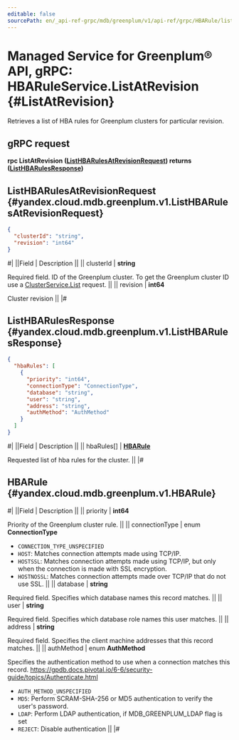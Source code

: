 ```yaml
---
editable: false
sourcePath: en/_api-ref-grpc/mdb/greenplum/v1/api-ref/grpc/HBARule/listAtRevision.md
---
```


# Managed Service for Greenplum® API, gRPC: HBARuleService.ListAtRevision {#ListAtRevision}

Retrieves a list of HBA rules for Greenplum clusters for particular revision.

## gRPC request

**rpc ListAtRevision ([ListHBARulesAtRevisionRequest](#yandex.cloud.mdb.greenplum.v1.ListHBARulesAtRevisionRequest)) returns ([ListHBARulesResponse](#yandex.cloud.mdb.greenplum.v1.ListHBARulesResponse))**

## ListHBARulesAtRevisionRequest {#yandex.cloud.mdb.greenplum.v1.ListHBARulesAtRevisionRequest}

```json
{
  "clusterId": "string",
  "revision": "int64"
}
```

#|
||Field | Description ||
|| clusterId | **string**

Required field. ID of the Greenplum cluster.
To get the Greenplum cluster ID use a [ClusterService.List](/docs/managed-greenplum/api-ref/grpc/Cluster/list#List) request. ||
|| revision | **int64**

Cluster revision ||
|#

## ListHBARulesResponse {#yandex.cloud.mdb.greenplum.v1.ListHBARulesResponse}

```json
{
  "hbaRules": [
    {
      "priority": "int64",
      "connectionType": "ConnectionType",
      "database": "string",
      "user": "string",
      "address": "string",
      "authMethod": "AuthMethod"
    }
  ]
}
```

#|
||Field | Description ||
|| hbaRules[] | **[HBARule](#yandex.cloud.mdb.greenplum.v1.HBARule)**

Requested list of hba rules for the cluster. ||
|#

## HBARule {#yandex.cloud.mdb.greenplum.v1.HBARule}

#|
||Field | Description ||
|| priority | **int64**

Priority of the Greenplum cluster rule. ||
|| connectionType | enum **ConnectionType**

- `CONNECTION_TYPE_UNSPECIFIED`
- `HOST`: Matches connection attempts made using TCP/IP.
- `HOSTSSL`: Matches connection attempts made using TCP/IP, but only when the connection is made with SSL encryption.
- `HOSTNOSSL`: Matches connection attempts made over TCP/IP that do not use SSL. ||
|| database | **string**

Required field. Specifies which database names this record matches. ||
|| user | **string**

Required field. Specifies which database role names this user matches. ||
|| address | **string**

Required field. Specifies the client machine addresses that this record matches. ||
|| authMethod | enum **AuthMethod**

Specifies the authentication method to use when a connection matches this record.
https://gpdb.docs.pivotal.io/6-6/security-guide/topics/Authenticate.html

- `AUTH_METHOD_UNSPECIFIED`
- `MD5`: Perform SCRAM-SHA-256 or MD5 authentication to verify the user's password.
- `LDAP`: Perform LDAP authentication, if MDB_GREENPLUM_LDAP flag is set
- `REJECT`: Disable authentication ||
|#